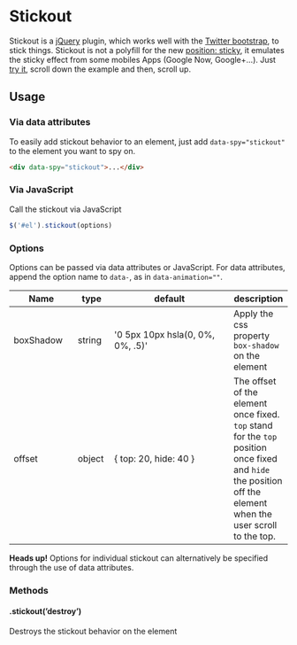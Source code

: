 Stickout
========

Stickout is a [jQuery][] plugin, which works well with the [Twitter bootstrap][], to stick things.
Stickout is not a polyfill for the new [position: sticky][], it emulates the sticky effect from some mobiles Apps (Google Now, Google+…).
Just [try it][], scroll down the example and then, scroll up.

Usage
-----

### Via data attributes

To easily add stickout behavior to an element, just add `data-spy="stickout"` to the element you want to spy on.

```html
<div data-spy="stickout">...</div>
```

### Via JavaScript

Call the stickout via JavaScript

```javascript
$('#el').stickout(options)
```

### Options

Options can be passed via data attributes or JavaScript. For data attributes, append the option name to `data-`, as in `data-animation=""`.

<table class="table table-bordered table-striped">
    <thead>
        <tr>
            <th style="width: 100px;">Name</th>
            <th style="width: 50px;">type</th>
            <th style="width: 200px;">default</th>
            <th>description</th>
    </thead>
    <tbody>
        <tr>
            <td>boxShadow
            <td>string
            <td>'0 5px 10px hsla(0, 0%, 0%, .5)'
            <td>Apply the css property <code>box-shadow</code> on the element
        <tr>
            <td>offset
            <td>object
            <td>{ top: 20, hide: 40 }
            <td>The offset of the element once fixed. <code>top</code> stand for the <code>top</code> position once fixed and <code>hide</code> the position off the
                element when the user scroll to the top.
    </tbody>
</table>

**Heads up!** Options for individual stickout can alternatively be specified through the use of data attributes.

### Methods
#### .stickout(’destroy’)
Destroys the stickout behavior on the element

  [jQuery]: http://jquery.com
  [Twitter bootstrap]: http://getbootstrap.com
  [position: sticky]: http://updates.html5rocks.com/2012/08/Stick-your-landings-position-sticky-lands-in-WebKit
  [try it]: http://calvein.github.com/stickout#example